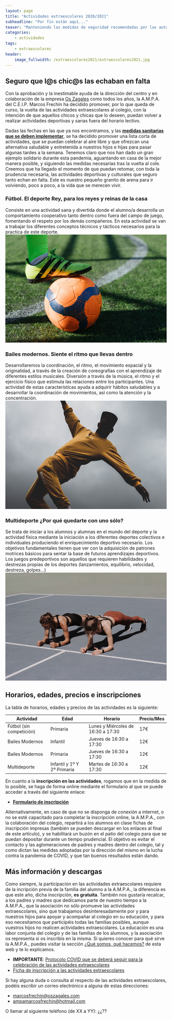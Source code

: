 ```yaml
---
layout: page
title: "Actividades extraescolares 2020/2021"
subheadline: "Por fin están aquí..."
teaser: "Manteniendo las medidas de seguridad recomendadas por las autoridades sanitarias"
categories:
    - actividades
tags:
    - extraescolares
header:
    image_fullwidth: /extraescolares2021/extraescolares2021.jpg
---
```

<!--more-->

## Seguro que l@s chic@s las echaban en falta

Con la aprobación y la inestimable ayuda de la dirección del centro y en colaboración de la empresa <a href="https://oszagales.com/" target="_blank">Os Zagales</a> como todos los años, la A.M.P.A. del C.E.I.P. Marcos Frechín ha decidido promover, por lo que queda de curso, la vuelta de las actividades extraescolares al colegio, con la intención de que aquellos chicos y chicas que lo deseen, puedan volver a realizar actividades deportivas y sanas fuera del horario lectivo.

Dadas las fechas en las que ya nos encontramos, y las **<a href="/docs/COVIDFREE.pdf" target="_blank"> medidas sanitarias que se deben implementar</a>**, se ha decidido promover una lista corta de actividades, que se puedan celebrar al aire libre y que ofrezcan una alternativa saludable y entretenida a nuestros hijos e hijas para pasar algunas tardes a la semana. Tenemos claro que nos han dado un gran ejemplo solidario durante esta pandemia, aguantando en casa de la mejor manera posible, y siguiendo las medidas necesarias tras la vuelta al cole. Creemos que ha llegado el momento de que puedan retomar, con toda la prudencia necesaria, las actividades deportivas y culturales que seguro tanto echan en falta. Este es nuestro pequeño granito de arena para ir volviendo, poco a poco, a la vida que se merecen vivir.

### **Fútbol**. El deporte Rey, para los reyes y reinas de la casa

Consiste en una actividad sana y divertida donde el alumno/a desarrolla un comportamiento cooperativo tanto dentro como fuera del campo de juego, fomentando el respeto por los demás compañeros. En esta actividad se van a trabajar los diferentes conceptos técnicos y tácticos necesarios para la practica de este deporte.
![Fútbol](/images/extraescolares2021/futbol.jpg "Fútbol")

### **Bailes modernos**. Siente el ritmo que llevas dentro

Desarrollaremos la coordinación, el ritmo, el movimiento espacial y la originalidad, a través de la creación de coreografías con el aprendizaje de diferentes estilos musicales. Diversión a través de la música, el ritmo y el ejercicio físico que estimula las relaciones entre los participantes. Una actividad de estas características ayuda a adquirir hábitos saludables y a desarrollar la coordinación de movimientos, así como la atención y la concentración.
![Bailes modernos](/images/extraescolares2021/baile.jpg "Bailes modernos")

### **Multideporte** ¿Por qué quedarte con uno sólo?

Se trata de iniciar a los alumnos y alumnas en el mundo del deporte y la actividad física mediante la iniciación a los diferentes deportes colectivos e individuales produciendo el enriquecimiento deportivo necesario. Los objetivos fundamentales tienen que ver con la adquisición de patrones motrices básicos para sentar la base de futuros aprendizajes deportivos. Los juegos predeportivos son aquellos que requieren habilidades y destrezas propias de los deportes (lanzamientos, equilibrio, velocidad,  destreza, golpes…)
![Multideporte](/images/extraescolares2021/multideporte.jpg "Multideporte")

## Horarios, edades, precios e inscripciones

La tabla de horarios, edades y precios de las actividades es la siguiente:

Actividad | Edad | Horario | Precio/Mes
----------|--------|---------|-------
Fútbol (sin competición) | Primaria | Lunes y Miércoles de 16:30 a 17:30 | 17€
Bailes Modernos | Infantil | Jueves de 16:30 a 17:30 | 12€
Bailes Modernos | Primaria | Jueves de 16:30 a 17:30 | 12€
Multideporte | Infantil y 1º Y 2º Primaria | Martes de 16:30 a 17:30 | 12€

En cuanto a la **inscripción en las actividades**, rogamos que en la medida de lo posible, se haga de forma online mediante el formulario al que se puede acceder a través del siguiente enlace:

- **<a href="https://forms.gle/dDaXVXkTgDt3wMpy9" target="_blank">Formulario de inscripción</a>**

Alternativamente, en caso de que no se disponga de conexión a internet, o no se esté capacitado para completar la inscripción online, la A.M.P.A., con la colaboración del colegio, repartirá a los alumnos en clase fichas de inscripción impresas (también se pueden descargar en los enlaces al final de este artículo), y se habilitará un buzón en el patio del colegio para que se puedan depositar durante un tiempo prudencial. El objetivo es evitar el contacto y las aglomeraciones de padres y madres dentro del colegio, tal y como dictan las medidas adoptadas por la dirección del mismo en la lucha contra la pandemia de COVID, y que tan buenos resultados están dando.

## Más información y descargas

Como siempre, la participación en las actividades extraescolares requiere de la incripción previa de la familia del alumno a la A.M.P.A., la diferencia es que este año, dicha inscripción, **es gratuita**. También nos gustaría recalcar, a los padres y madres que dedicamos parte de nuestro tiempo a la A.M.P.A., que la asociación no sólo promueve las actividades extraescolares, sino que trabajamos desinteresadamente por y para nuestros hijos para apoyar y acompañar al colegio en su educación, y para eso necesitamos que participéis todas las familias posibles, aunque vuestros hijos no realicen actividades extraescolares. La educación es una labor conjunta del colegio y de las familias de los alumnos, y la asociación os representa si os inscribís en la misma. Si quieres conocer para qué sirve la A.M.P.A., puedes visitar la sección [¿Qué somos, qué hacemos?](/aboutus/) de esta web y te lo explicamos.

- **IMPORTANTE**: <a href="/docs/COVIDFREE.pdf" target="_blank">Protocolo COVID que se deberá seguir para la celebración de las actividades extraescolares</a>
- <a href="/docs/Inscrip2021.pdf" target="_blank">Ficha de inscripción a las actividades extraescolares</a>

Si hay alguna duda o consulta al respecto de las actividades extraescolares, podéis escribir un correo electrónico a alguna de estas direcciones:

- <a href="mailto:marcosfrechin@oszagales.com">marcosfrechin@oszagales.com</a>
- <a href="mailto:ampamarcosfrechin@hotmail.com">ampamarcosfrechin@hotmail.com</a>

O llamar al siguiente teléfono (de XX a YY): ¿¿??
